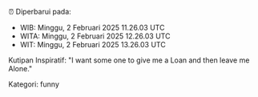 ⏰ Diperbarui pada:
- WIB: Minggu, 2 Februari 2025 11.26.03 UTC
- WITA: Minggu, 2 Februari 2025 12.26.03 UTC
- WIT: Minggu, 2 Februari 2025 13.26.03 UTC

Kutipan Inspiratif:
"I want some one to give me a Loan and then leave me Alone."


Kategori: funny

